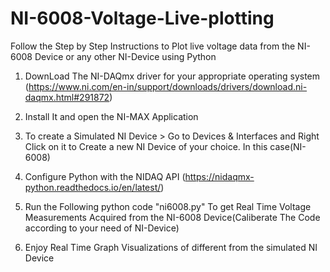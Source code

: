 # NI-6008-Voltage-Live-plotting

Follow the Step by Step Instructions to Plot live voltage data from the NI-6008 Device or any other NI-Device using Python

1. DownLoad The NI-DAQmx driver for your appropriate operating system (https://www.ni.com/en-in/support/downloads/drivers/download.ni-daqmx.html#291872) 

2. Install It and open the NI-MAX Application 

3. To create a Simulated NI Device > Go to Devices & Interfaces and Right Click on it to Create a new NI Device of your choice. In this case(NI-6008)

4. Configure Python with the NIDAQ API (https://nidaqmx-python.readthedocs.io/en/latest/)

5. Run the Following python code "ni6008.py" To get Real Time Voltage Measurements Acquired from the NI-6008 Device(Caliberate The Code according to your need of NI-Device)

6. Enjoy Real Time Graph Visualizations of different  from the simulated NI Device
